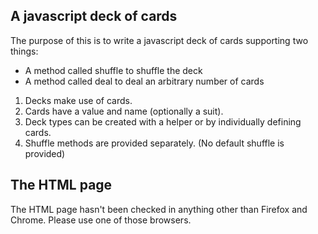 A javascript deck of cards
--------------------------

The purpose of this is to write a javascript deck of cards supporting two things:

*  A method called shuffle to shuffle the deck
*  A method called deal to deal an arbitrary number of cards

1.  Decks make use of cards.
2.  Cards have a value and name (optionally a suit).
3.  Deck types can be created with a helper or by individually defining cards.
4.  Shuffle methods are provided separately. (No default shuffle is provided)

The HTML page
-------------

The HTML page hasn't been checked in anything other than Firefox and Chrome.
Please use one of those browsers.
